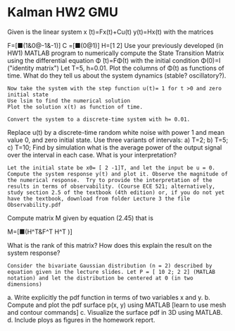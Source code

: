 # Kalman HW2 GMU

Given is the linear system x ̇(t)=Fx(t)+Cu(t)    y(t)=Hx(t)
with the matrices

F=[■(1&0@-1&-1)]      C =[■(0@1)]    H=[1   2]
	Use your previously developed (in HW1) MATLAB program to numerically compute the State Transition Matrix using the differential equation
Φ ̇(t)=FΦ(t) with the initial condition Φ(0)=I  ("identity matrix")
Let T=5, h=0.01. 
Plot the columns of Φ(t) as functions of time. 
What do they tell us about the system dynamics (stable? oscillatory?).

	Now take the system with the step function u(t)= 1 for t >0 and zero initial state
	Use lsim to find the numerical solution
	Plot the solution x(t) as function of time.

	Convert the system to a discrete-time system with h= 0.01.
Replace u(t) by a discrete-time random white noise with power 1 and mean value 0, and zero initial state.
Use three variants of intervals: a) T=2; b) T=5; c) T=10;
Find by simulation what is the average power of the output signal over the interval in each case.
What is your interpretation?

	Let the initial state be x0= [ 2 -1]T, and let the input be u = 0. Compute the system response y(t) and plot it. Observe the magnitude of the numerical response.  Try to provide the interpretation of the results in terms of observability. (Course ECE 521; alternatively, study section 2.5 of the textbook (4th edition) or, if you do not yet have the textbook, download from folder Lecture 3 the file Observability.pdf


Compute matrix M given by equation (2.45) that is 

M=[■(H^T&F^T H^T )]

What is the rank of this matrix?
How does this explain the result on the system response?

	Consider the bivariate Gaussian distribution (n = 2) described by equation given in the lecture slides. Let P = [ 10 2; 2 2] (MATLAB notation) and let the distribution be centered at 0 (in two dimensions) 

a. Write explicitly the pdf function in terms of two variables x and y. 
b. Compute and plot the pdf surface p(x, y) using MATLAB  [learn to use mesh and contour commands] 
c. Visualize the surface pdf in 3D using MATLAB. 
d. Include ploys as figures in the homework report. 
